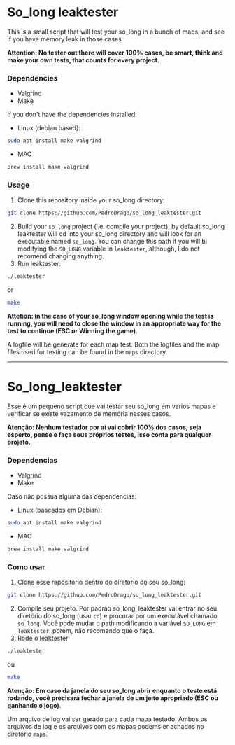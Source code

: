 # So_long leaktester

This is a small script that will test your so_long in a bunch of maps, and see if you have memory leak in those cases. 

**Attention: No tester out there will cover 100% cases, be smart, think and make your own tests, that counts for every project.**

### Dependencies
- Valgrind
- Make

If you don't have the dependencies installed:
- Linux (debian based):
```bash
sudo apt install make valgrind
```
- MAC
```bash
brew install make valgrind
```

### Usage
1. Clone this repository inside your so_long directory:
``` bash
git clone https://github.com/PedroDrago/so_long_leaktester.git
```
2. Build your `so_long` project (i.e. compile your project), by default so_long leaktester will cd into your so_long directory and will look for an executable named `so_long`. You can change this path if you will bi modifying the `SO_LONG` variable in `leaktester`, although, I do not recomend changing anything.
3. Run leaktester:
```bash
./leaktester
```
or
```bash
make
```
**Attetion: In the case of your so_long window opening while the test is running, you will need to close the window in an appropriate way for the test to continue (ESC or Winning the game)**.

A logfile will be generate for each map test. Both the logfiles and the map files used for testing can be found in the `maps` directory. 

---
# So_long_leaktester

Esse é um pequeno script que vai testar seu so_long em varios mapas e verificar se existe vazamento de memória nesses casos.

**Atenção: Nenhum testador por aí vai cobrir 100% dos casos, seja esperto, pense e faça seus próprios testes, isso conta para qualquer projeto.**

### Dependencias
- Valgrind
- Make

Caso não possua alguma das dependencias:
- Linux (baseados em Debian):
```bash
sudo apt install make valgrind
```
- MAC
```bash
brew install make valgrind
```

### Como usar
1. Clone esse repositório dentro do diretório do seu so_long:
``` bash
git clone https://github.com/PedroDrago/so_long_leaktester.git
```
2. Compile seu projeto. Por padrão so_long_leaktester vai entrar no seu diretório do so_long (usar `cd`) e procurar por um executável chamado `so_long`. Você pode mudar o path modificando a variável `SO_LONG` em `leaktester`, porém, não recomendo que o faça.
3. Rode o leaktester
```bash
./leaktester
```
ou
```bash
make
```
**Atenção: Em caso da janela do seu so_long abrir enquanto o teste está rodando, você precisará fechar a janela de um jeito apropriado (ESC ou ganhando o jogo)**.

Um arquivo de log vai ser gerado para cada mapa testado. Ambos os arquivos de log e os arquivos com os mapas podems er achados no diretório `maps`.
